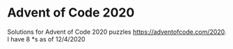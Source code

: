 # Advent of Code 2020
 Solutions for Advent of Code 2020 puzzles https://adventofcode.com/2020. 
 I have 8 *s as of 12/4/2020
